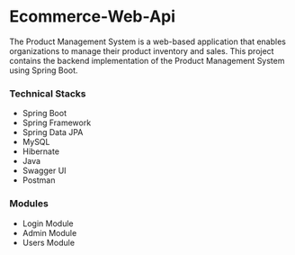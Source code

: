 # Ecommerce-Web-Api

The Product Management System is a web-based application that enables organizations to manage their product inventory and sales. This project contains the backend implementation of the Product Management System using Spring Boot.


### Technical Stacks

- Spring Boot 
- Spring Framework
- Spring Data JPA 
- MySQL 
- Hibernate
- Java
- Swagger UI
- Postman


### Modules
-  Login Module
-	 Admin Module
-	 Users Module




